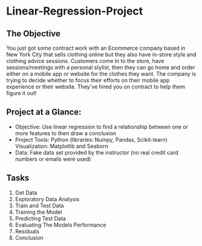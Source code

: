 # Linear-Regression-Project

## The Objective 
You just got some contract work with an Ecommerce company based in New York City that sells clothing online but they also have in-store style and clothing advice sessions. Customers come in to the store, have sessions/meetings with a personal stylist, then they can go home and order either on a mobile app or website for the clothes they want. The company is trying to decide whether to focus their efforts on their mobile app experience or their website. They've hired you on contract to help them figure it out! 

## Project at a Glance:
- Objective: Use linear regression to find a relationship between one or more features to then draw a conclusion 
- Project Tools: Python (libraries: Numpy, Pandas, Scikit-learn) Visualization: Matplotlib and Seaborn 
- Data: Fake data set provided by the instructor (no real credit card numbers or emails were used) 

## Tasks 
1. Get Data 
2. Exploratory Data Analysis 
3. Train and Test Data 
4. Training the Model 
5. Predicting Test Data 
6. Evaluating The Models Performance 
7. Residuals 
8. Conclusion 
